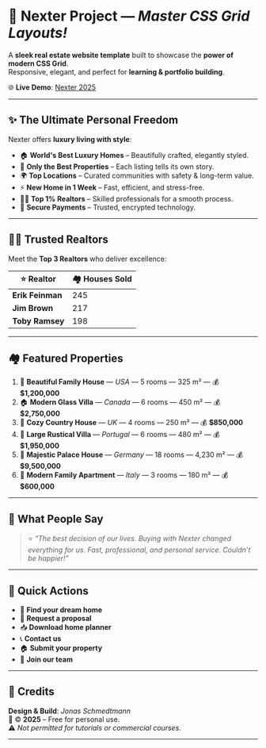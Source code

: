 # 🏡 Nexter Project — _Master CSS Grid Layouts!_

A **sleek real estate website template** built to showcase the **power of modern CSS Grid**.  
Responsive, elegant, and perfect for **learning & portfolio building**.

🌐 **Live Demo**: [Nexter 2025](https://nexter-2025.vercel.app/)

---

## ✨ The Ultimate Personal Freedom

Nexter offers **luxury living with style**:

- 🏠 **World's Best Luxury Homes** – Beautifully crafted, elegantly styled.
- 🏡 **Only the Best Properties** – Each listing tells its own story.
- 🌍 **Top Locations** – Curated communities with safety & long-term value.
- ⚡ **New Home in 1 Week** – Fast, efficient, and stress-free.
- 👨‍💼 **Top 1% Realtors** – Skilled professionals for a smooth process.
- 🔐 **Secure Payments** – Trusted, encrypted technology.

---

## 👨‍💼 Trusted Realtors

Meet the **Top 3 Realtors** who deliver excellence:

| ⭐ Realtor       | 🏘 Houses Sold |
| ---------------- | ------------- |
| **Erik Feinman** | 245           |
| **Jim Brown**    | 217           |
| **Toby Ramsey**  | 198           |

---

## 🏘 Featured Properties

1. 🏡 **Beautiful Family House** — _USA_ — 5 rooms — 325 m² — 💰 **$1,200,000**
2. 🏠 **Modern Glass Villa** — _Canada_ — 6 rooms — 450 m² — 💰 **$2,750,000**
3. 🌲 **Cozy Country House** — _UK_ — 4 rooms — 250 m² — 💰 **$850,000**
4. 🏯 **Large Rustical Villa** — _Portugal_ — 6 rooms — 480 m² — 💰 **$1,950,000**
5. 👑 **Majestic Palace House** — _Germany_ — 18 rooms — 4,230 m² — 💰 **$9,500,000**
6. 🏢 **Modern Family Apartment** — _Italy_ — 3 rooms — 180 m² — 💰 **$600,000**

---

## 💬 What People Say

> ⭐ _“The best decision of our lives. Buying with Nexter changed everything for us. Fast, professional, and personal service. Couldn’t be happier!”_

---

## 📌 Quick Actions

- 🔎 **Find your dream home**
- 📄 **Request a proposal**
- 📥 **Download home planner**
- 📞 **Contact us**
- 🏠 **Submit your property**
- 🤝 **Join our team**

---

## 📝 Credits

**Design & Build**: _Jonas Schmedtmann_  
📅 © **2025** – Free for personal use.  
⚠️ _Not permitted for tutorials or commercial courses._

---
